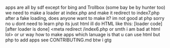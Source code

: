 apps are all by sdf except for bing and Trollbox (some bay be by hunter too)
we need to make a loader at index.php and make it redirect to index7.php after a fake loading, does anyone want to make it? 
im not good at php sorry
no u dont need to learn php
its just html 
ill do HTML
like this:
[loader code]
[after loader is done]
<meta redirect /index6.php or smth i am bad at html lol>
or ur way
how to make apps which lanuage is that
u can use html but php to add apps see CONTRIBUTING.md btw i gtg
